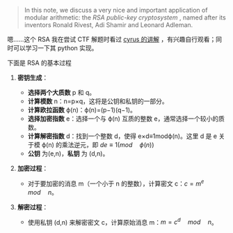 > In this note, we discuss a very nice and important application of modular arithmetic: the _RSA public-key cryptosystem_ , named after its inventors Ronald Rivest, Adi Shamir and Leonard Adleman.

嗯……这个 RSA 我在尝试 CTF 解题时看过 [cyrus 的讲解](https://cyrus28214.top/post/b161510a6684/?highlight=rsa) ，有兴趣自行观看；同时可以学习一下其 python 实现。

下面是 RSA 的基本过程

1. **密钥生成**：
    
    - **选择两个大质数** p 和 q。
    - **计算模数** n：n=p×q，这将是公钥和私钥的一部分。
    - **计算欧拉函数** ϕ(n)：ϕ(n)=(p−1)(q−1)。
    - **选择加密指数** e：选择一个与 ϕ(n) 互质的整数 e，通常选择一个较小的质数。
    - **计算解密指数** d：找到一个整数 d，使得 e×d≡1modϕ(n)。这里 d 是 e 关于模 ϕ(n) 的乘法逆元，即 $de \equiv 1 (mod\quad \phi (n))$ 
    - **公钥** 为(e,n)，**私钥** 为 (d,n)。

2. **加密过程**：
    
    - 对于要加密的消息 m（一个小于 n 的整数），计算密文 c：$c=m^{e}\quad mod\quad n$。

3. **解密过程**：
    
    - 使用私钥 (d,n) 来解密密文 c，计算原始消息 m：$m=c^{d}\quad mod\quad n$。